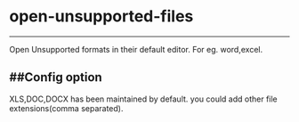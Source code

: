 # open-unsupported-files
------------------------


Open Unsupported formats in their default editor. For eg. word,excel.


##Config option
----------------

XLS,DOC,DOCX has been maintained by default. you could add other file extensions(comma separated).
